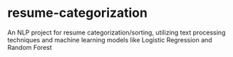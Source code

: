 # resume-categorization
An NLP project for resume categorization/sorting, utilizing text processing techniques and machine learning models like Logistic Regression and Random Forest
